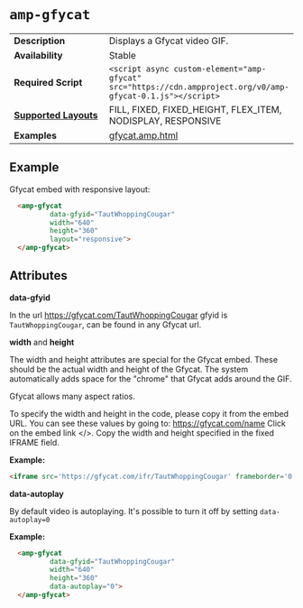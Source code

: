 <!---
Copyright 2016 The AMP HTML Authors. All Rights Reserved.

Licensed under the Apache License, Version 2.0 (the "License");
you may not use this file except in compliance with the License.
You may obtain a copy of the License at

      http://www.apache.org/licenses/LICENSE-2.0

Unless required by applicable law or agreed to in writing, software
distributed under the License is distributed on an "AS-IS" BASIS,
WITHOUT WARRANTIES OR CONDITIONS OF ANY KIND, either express or implied.
See the License for the specific language governing permissions and
limitations under the License.
-->

# <a name="amp-gfycat"></a> `amp-gfycat`

<table>
  <tr>
    <td width="40%"><strong>Description</strong></td>
    <td>Displays a Gfycat video GIF.</td>
  </tr>
  <tr>
    <td width="40%"><strong>Availability</strong></td>
    <td>Stable</td>
  </tr>
  <tr>
    <td width="40%"><strong>Required Script</strong></td>
    <td><code>&lt;script async custom-element="amp-gfycat" src="https://cdn.ampproject.org/v0/amp-gfycat-0.1.js">&lt;/script></code></td>
  </tr>
  <tr>
    <td class="col-fourty"><strong><a href="https://www.ampproject.org/docs/guides/responsive/control_layout.html">Supported Layouts</a></strong></td>
    <td>FILL, FIXED, FIXED_HEIGHT, FLEX_ITEM, NODISPLAY, RESPONSIVE</td>
  </tr>
  <tr>
    <td width="40%"><strong>Examples</strong></td>
    <td><a href="https://github.com/ampproject/amphtml/blob/master/examples/gfycat.amp.html">gfycat.amp.html</a></td>
  </tr>
</table>

## Example

Gfycat embed with responsive layout:

```html
  <amp-gfycat
          data-gfyid="TautWhoppingCougar"
          width="640"
          height="360"
          layout="responsive">
  </amp-gfycat>
```

## Attributes

**data-gfyid**

In the url https://gfycat.com/TautWhoppingCougar gfyid is `TautWhoppingCougar`, can be found in any Gfycat url.

**width** and **height**

The width and height attributes are special for the Gfycat embed. These should be the actual width and height of the Gfycat. The system automatically adds space for the "chrome" that Gfycat adds around the GIF.

Gfycat allows many aspect ratios.

To specify the width and height in the code, please copy it from the embed URL. You can see these values by going to:
https://gfycat.com/name
Click on the embed link </>. Copy the width and height specified in the fixed IFRAME field.

**Example:**

```html
<iframe src='https://gfycat.com/ifr/TautWhoppingCougar' frameborder='0' scrolling='no' width='640' height='360' allowfullscreen></iframe>
```
**data-autoplay**

By default video is autoplaying. It's possible to turn it off by setting `data-autoplay=0`

**Example:**

```html
  <amp-gfycat
          data-gfyid="TautWhoppingCougar"
          width="640"
          height="360"
          data-autoplay="0">
  </amp-gfycat>
```
